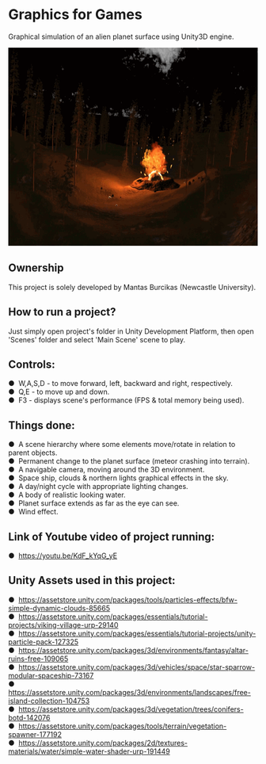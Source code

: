 # Graphics for Games
Graphical simulation of an alien planet surface using Unity3D engine.

<p align="center">
  <img src="/demo.gif" height="400" />
</p>

## Ownership
This project is solely developed by Mantas Burcikas (Newcastle University).

## How to run a project?
Just simply open project's folder in Unity Development Platform, then open 'Scenes' folder and select 'Main Scene' scene to play.

## Controls:
●&nbsp; W,A,S,D - to move forward, left, backward and right, respectively.<br/>
●&nbsp; Q,E - to move up and down.<br/>
●&nbsp; F3 - displays scene's performance (FPS & total memory being used).

## Things done:
●&nbsp; A scene hierarchy where some elements move/rotate in relation to parent objects.<br/>
●&nbsp; Permanent change to the planet surface (meteor crashing into terrain).<br/>
●&nbsp; A navigable camera, moving around the 3D environment.<br/>
●&nbsp; Space ship, clouds & northern lights graphical effects in the sky.<br/>
●&nbsp; A day/night cycle with appropriate lighting changes.<br/>
●&nbsp; A body of realistic looking water.<br/>
●&nbsp; Planet surface extends as far as the eye can see.<br/>
●&nbsp; Wind effect.

## Link of Youtube video of project running:
●&nbsp; https://youtu.be/KdF_kYqG_yE

## Unity Assets used in this project:
●&nbsp; https://assetstore.unity.com/packages/tools/particles-effects/bfw-simple-dynamic-clouds-85665 <br/>
●&nbsp; https://assetstore.unity.com/packages/essentials/tutorial-projects/viking-village-urp-29140 <br/>
●&nbsp; https://assetstore.unity.com/packages/essentials/tutorial-projects/unity-particle-pack-127325 <br/>
●&nbsp; https://assetstore.unity.com/packages/3d/environments/fantasy/altar-ruins-free-109065 <br/>
●&nbsp; https://assetstore.unity.com/packages/3d/vehicles/space/star-sparrow-modular-spaceship-73167 <br/>
●&nbsp; https://assetstore.unity.com/packages/3d/environments/landscapes/free-island-collection-104753 <br/>
●&nbsp; https://assetstore.unity.com/packages/3d/vegetation/trees/conifers-botd-142076 <br/>
●&nbsp; https://assetstore.unity.com/packages/tools/terrain/vegetation-spawner-177192 <br/>
●&nbsp; https://assetstore.unity.com/packages/2d/textures-materials/water/simple-water-shader-urp-191449
